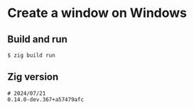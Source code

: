 # Create a window on Windows

## Build and run
```
$ zig build run
```

## Zig version
```
# 2024/07/21
0.14.0-dev.367+a57479afc
```
